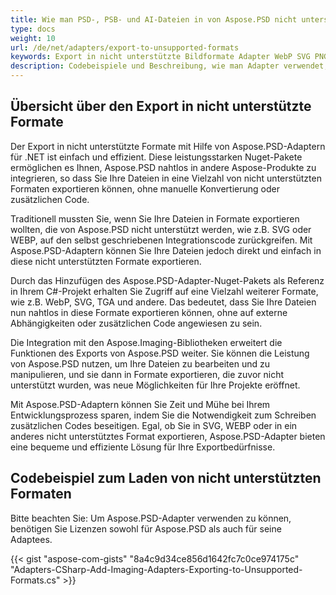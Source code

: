 ```yaml
---
title: Wie man PSD-, PSB- und AI-Dateien in von Aspose.PSD nicht unterstützte Formate exportiert
type: docs
weight: 10
url: /de/net/adapters/export-to-unsupported-formats
keywords: Export in nicht unterstützte Bildformate Adapter WebP SVG PNG JPEG TIFF GIF BMP
description: Codebeispiele und Beschreibung, wie man Adapter verwendet, um PSD-, PSB- und AI-Dateien in von Aspose.PSD nicht unterstützte Formate zu exportieren
---
```


## Übersicht über den Export in nicht unterstützte Formate

Der Export in nicht unterstützte Formate mit Hilfe von Aspose.PSD-Adaptern für .NET ist einfach und effizient. Diese leistungsstarken Nuget-Pakete ermöglichen es Ihnen, Aspose.PSD nahtlos in andere Aspose-Produkte zu integrieren, so dass Sie Ihre Dateien in eine Vielzahl von nicht unterstützten Formaten exportieren können, ohne manuelle Konvertierung oder zusätzlichen Code.

Traditionell mussten Sie, wenn Sie Ihre Dateien in Formate exportieren wollten, die von Aspose.PSD nicht unterstützt werden, wie z.B. SVG oder WEBP, auf den selbst geschriebenen Integrationscode zurückgreifen. Mit Aspose.PSD-Adaptern können Sie Ihre Dateien jedoch direkt und einfach in diese nicht unterstützten Formate exportieren.

Durch das Hinzufügen des Aspose.PSD-Adapter-Nuget-Pakets als Referenz in Ihrem C#-Projekt erhalten Sie Zugriff auf eine Vielzahl weiterer Formate, wie z.B. WebP, SVG, TGA und andere. Das bedeutet, dass Sie Ihre Dateien nun nahtlos in diese Formate exportieren können, ohne auf externe Abhängigkeiten oder zusätzlichen Code angewiesen zu sein.

Die Integration mit den Aspose.Imaging-Bibliotheken erweitert die Funktionen des Exports von Aspose.PSD weiter. Sie können die Leistung von Aspose.PSD nutzen, um Ihre Dateien zu bearbeiten und zu manipulieren, und sie dann in Formate exportieren, die zuvor nicht unterstützt wurden, was neue Möglichkeiten für Ihre Projekte eröffnet.

Mit Aspose.PSD-Adaptern können Sie Zeit und Mühe bei Ihrem Entwicklungsprozess sparen, indem Sie die Notwendigkeit zum Schreiben zusätzlichen Codes beseitigen. Egal, ob Sie in SVG, WEBP oder in ein anderes nicht unterstütztes Format exportieren, Aspose.PSD-Adapter bieten eine bequeme und effiziente Lösung für Ihre Exportbedürfnisse.

## Codebeispiel zum Laden von nicht unterstützten Formaten

Bitte beachten Sie: Um Aspose.PSD-Adapter verwenden zu können, benötigen Sie Lizenzen sowohl für Aspose.PSD als auch für seine Adaptees.

{{< gist "aspose-com-gists" "8a4c9d34ce856d1642fc7c0ce974175c" "Adapters-CSharp-Add-Imaging-Adapters-Exporting-to-Unsupported-Formats.cs" >}}
